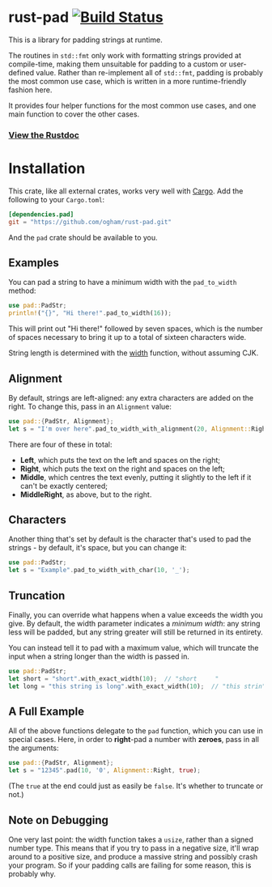 # rust-pad [![Build Status](https://travis-ci.org/ogham/rust-pad.svg?branch=master)](https://travis-ci.org/ogham/rust-pad)

This is a library for padding strings at runtime.

The routines in `std::fmt` only work with formatting strings provided at
compile-time, making them unsuitable for padding to a custom or
user-defined value. Rather than re-implement all of `std::fmt`, padding is
probably the most common use case, which is written in a more
runtime-friendly fashion here.

It provides four helper functions for the most common use cases, and one
main function to cover the other cases.

### [View the Rustdoc](http://bsago.me/doc/pad/)

# Installation

This crate, like all external crates, works very well with
[Cargo](http://crates.io/). Add the following to your `Cargo.toml`:

```toml
[dependencies.pad]
git = "https://github.com/ogham/rust-pad.git"
```

And the `pad` crate should be available to you.

Examples
--------

You can pad a string to have a minimum width with the `pad_to_width`
method:

```rust
use pad::PadStr;
println!("{}", "Hi there!".pad_to_width(16));
```

This will print out "Hi there!" followed by seven spaces, which is the
number of spaces necessary to bring it up to a total of sixteen characters
wide.

String length is determined with the
[width](http://doc.rust-lang.org/nightly/std/char/trait.CharExt.html#tymethod.width)
function, without assuming CJK.


Alignment
---------

By default, strings are left-aligned: any extra characters are added on
the right. To change this, pass in an `Alignment` value:

```rust
use pad::{PadStr, Alignment};
let s = "I'm over here".pad_to_width_with_alignment(20, Alignment::Right);
```

There are four of these in total:

- **Left**, which puts the text on the left and spaces on the right;
- **Right**, which puts the text on the right and spaces on the left;
- **Middle**, which centres the text evenly, putting it slightly to the left if it can't be exactly centered;
- **MiddleRight**, as above, but to the right.


Characters
----------

Another thing that's set by default is the character that's used to pad
the strings - by default, it's space, but you can change it:

```rust
use pad::PadStr;
let s = "Example".pad_to_width_with_char(10, '_');
```


Truncation
----------

Finally, you can override what happens when a value exceeds the width you
give. By default, the width parameter indicates a *minimum width*: any
string less will be padded, but any string greater will still be returned
in its entirety.

You can instead tell it to pad with a maximum value, which will truncate
the input when a string longer than the width is passed in.

```rust
use pad::PadStr;
let short = "short".with_exact_width(10);  // "short     "
let long = "this string is long".with_exact_width(10);  // "this strin"
```


A Full Example
--------------

All of the above functions delegate to the `pad` function, which you can
use in special cases. Here, in order to **right**-pad a number with
**zeroes**, pass in all the arguments:

```rust
use pad::{PadStr, Alignment};
let s = "12345".pad(10, '0', Alignment::Right, true);
```

(The `true` at the end could just as easily be `false`. It's whether to
truncate or not.)


Note on Debugging
-----------------

One very last point: the width function takes a `usize`, rather than a
signed number type. This means that if you try to pass in a negative size,
it'll wrap around to a positive size, and produce a massive string and
possibly crash your program. So if your padding calls are failing for some
reason, this is probably why.

